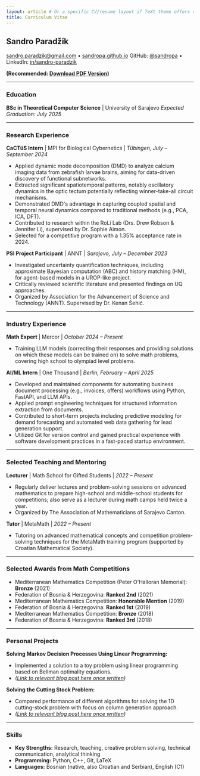 ```yaml
---
layout: article # Or a specific CV/resume layout if TeXt theme offers one
title: Curriculum Vitae
---
```


## Sandro Paradžik
<sandro.paradzik@gmail.com> • [sandropa.github.io](https://sandropa.github.io)
GitHub: [@sandropa](https://github.com/sandropa) • LinkedIn: [in/sandro-paradzik](https://www.linkedin.com/in/sandro-paradzik)

**(Recommended: [Download PDF Version](/assets/pdf/Sandro_CV.pdf))**

---

### Education
**BSc in Theoretical Computer Science** | University of Sarajevo
*Expected Graduation: July 2025*

---

### Research Experience

**CaCTüS Intern** | MPI for Biological Cybernetics | *Tübingen, July – September 2024*
*   Applied dynamic mode decomposition (DMD) to analyze calcium imaging data from zebrafish larvae brains, aiming for data-driven discovery of functional subnetworks.
*   Extracted significant spatiotemporal patterns, notably oscillatory dynamics in the optic tectum potentially reflecting winner-take-all circuit mechanisms.
*   Demonstrated DMD's advantage in capturing coupled spatial and temporal neural dynamics compared to traditional methods (e.g., PCA, ICA, DFT).
*   Contributed to research within the RoLi Lab (Drs. Drew Robson & Jennifer Li), supervised by Dr. Sophie Aimon.
*   Selected for a competitive program with a 1.35% acceptance rate in 2024.

**PSI Project Participant** | ANNT | *Sarajevo, July – December 2023*
*   Investigated uncertainty quantification techniques, including approximate Bayesian computation (ABC) and history matching (HM), for agent-based models in a UROP-like project.
*   Critically reviewed scientific literature and presented findings on UQ approaches.
*   Organized by Association for the Advancement of Science and Technology (ANNT). Supervised by Dr. Kenan Šehić.

---

### Industry Experience

**Math Expert** | Mercor | *October 2024 – Present*
*   Training LLM models (correcting their responses and providing solutions on which these models can be trained on) to solve math problems, covering high school to olympiad level problems.

**AI/ML Intern** | One Thousand | *Berlin, February – April 2025*
*   Developed and maintained components for automating business document processing (e.g., invoices, offers) workflows using Python, FastAPI, and LLM APIs.
*   Applied prompt engineering techniques for structured information extraction from documents.
*   Contributed to short-term projects including predictive modeling for demand forecasting and automated web data gathering for lead generation support.
*   Utilized Git for version control and gained practical experience with software development practices in a fast-paced startup environment.

---

### Selected Teaching and Mentoring

**Lecturer** | Math School for Gifted Students | *2022 – Present*
*   Regularly deliver lectures and problem-solving sessions on advanced mathematics to prepare high-school and middle-school students for competitions; also serve as a lecturer during math camps held twice a year.
*   Organized by The Association of Mathematicians of Sarajevo Canton.

**Tutor** | MetaMath | *2022 – Present*
*   Tutoring on advanced mathematical concepts and competition problem-solving techniques for the MetaMath training program (supported by Croatian Mathematical Society).

---

### Selected Awards from Math Competitions
*   Mediterranean Mathematics Competition (Peter O'Halloran Memorial): **Bronze** (2021)
*   Federation of Bosnia & Herzegovina: **Ranked 2nd** (2021)
*   Mediterranean Mathematics Competition: **Honorable Mention** (2019)
*   Federation of Bosnia & Herzegovina: **Ranked 1st** (2019)
*   Mediterranean Mathematics Competition: **Bronze** (2018)
*   Federation of Bosnia & Herzegovina: **Ranked 3rd** (2018)

---

### Personal Projects

**Solving Markov Decision Processes Using Linear Programming:**
*   Implemented a solution to a toy problem using linear programming based on Bellman optimality equations.
*   *([Link to relevant blog post here once written]())*

**Solving the Cutting Stock Problem:**
*   Compared performance of different algorithms for solving the 1D cutting-stock problem with focus on column generation approach.
*   *([Link to relevant blog post here once written]())*

---

### Skills

*   **Key Strengths:** Research, teaching, creative problem solving, technical communication, analytical thinking
*   **Programming:** Python, C++, Git, LaTeX
*   **Languages:** Bosnian (native, also Croatian and Serbian), English (C1)